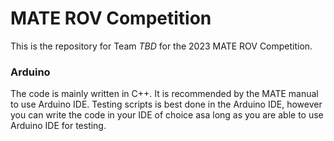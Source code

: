 # MATE ROV Competition
This is the repository for Team *TBD* for the 2023 MATE ROV Competition.

### Arduino
The code is mainly written in C++. It is recommended by the MATE manual to use Arduino IDE. Testing scripts is best done in the Arduino IDE, however you can write the code in your IDE of choice asa long as you are able to use Arduino IDE for testing.